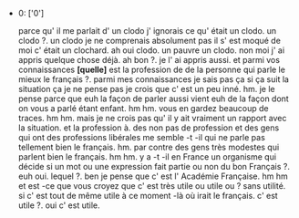  * 0: ['0']
	
	 parce qu' il me parlait d' un clodo j' ignorais ce qu' était un clodo.
	 un clodo ?.
	 un clodo je ne comprenais absolument pas il s' est moqué de moi c' était un clochard.
	 ah oui clodo.
	 un pauvre un clodo.
	 non moi j' ai appris quelque chose déjà.
	 ah bon ?.
	 je l' ai appris aussi.
	 et parmi vos connaissances **[quelle]** est la profession de de la personne qui parle le mieux le français ?.
	 parmi mes connaissances je sais pas ça si ça suit la situation ça je ne pense pas je crois que c' est un peu inné.
	 hm.
	 je le pense parce que euh la façon de parler aussi vient euh de la façon dont on vous a parlé étant enfant.
	 hm hm.
	 vous en gardez beaucoup de traces.
	 hm hm.
	 mais je ne crois pas qu' il y ait vraiment un rapport avec la situation.
	 et la profession à.
	 des non pas de profession et des gens qui ont des professions libérales me semble -t -il qui ne parle pas tellement bien le français.
	 hm.
	 par contre des gens très modestes qui parlent bien le français.
	 hm hm.
	 y a -t -il en France un organisme qui décide si un mot ou une expression fait partie ou non du bon Français ?.
	 euh oui.
	 lequel ?.
	 ben je pense que c' est l' Académie Française.
	 hm hm et est -ce que vous croyez que c' est très utile ou utile ou ? sans utilité.
	 si c' est tout de même utile à ce moment -là où irait le français.
	 c' est utile ?.
	 oui c' est utile.
	
